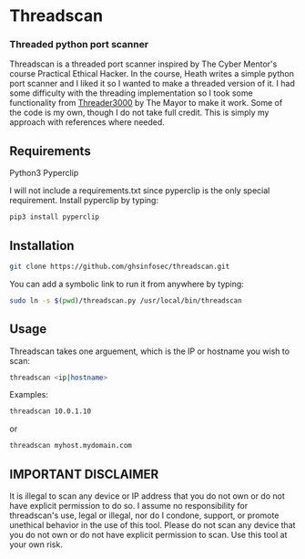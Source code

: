 # Threadscan
### Threaded python port scanner
Threadscan is a threaded port scanner inspired by The Cyber Mentor's course Practical Ethical Hacker. In the course, Heath writes a simple python port scanner and I liked it so I wanted to make a threaded version of it. I had some difficulty with the threading implementation so I took some functionality from [Threader3000](https://github.com/dievus/threader3000) by The Mayor to make it work. Some of the code is my own, though I do not take full credit. This is simply my approach with references where needed.

## Requirements
Python3
Pyperclip

I will not include a requirements.txt since pyperclip is the only special requirement. Install pyperclip by typing:

```bash
pip3 install pyperclip
```

## Installation
```bash
git clone https://github.com/ghsinfosec/threadscan.git
```

You can add a symbolic link to run it from anywhere by typing:

```bash
sudo ln -s $(pwd)/threadscan.py /usr/local/bin/threadscan
```

## Usage
Threadscan takes one arguement, which is the IP or hostname you wish to scan:

```bash
threadscan <ip|hostname>
```

Examples:

```bash
threadscan 10.0.1.10
```
or

```bash
threadscan myhost.mydomain.com
```

## IMPORTANT DISCLAIMER
It is illegal to scan any device or IP address that you do not own or do not have explicit permission to do so. I assume no responsibility for threadscan's use, legal or illegal, nor do I condone, support, or promote unethical behavior in the use of this tool. Please do not scan any device that you do not own or do not have explicit permission to scan. Use this tool at your own risk.

